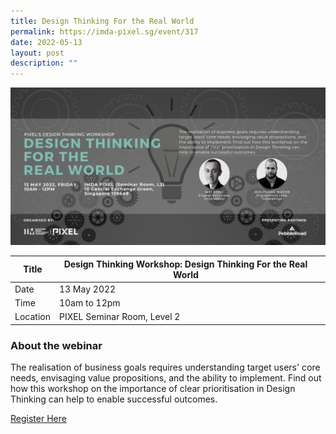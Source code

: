 ```yaml
---
title: Design Thinking For the Real World
permalink: https://imda-pixel.sg/event/317
date: 2022-05-13
layout: post
description: ""
---
```

![Alt text for image on Isomer site](/images/design-thinking/DTbannerR2.png)

| Title | Design Thinking Workshop: Design Thinking For the Real World | | 
| -------- | -------- | --------| 
| Date  | 13 May 2022  | 
| Time  | 10am to 12pm  |
| Location  | PIXEL Seminar Room, Level 2  |

### About the webinar 

The realisation of business goals requires understanding target users' core needs, envisaging value propositions, and the ability to implement. Find out how this workshop on the importance of clear prioritisation in Design Thinking can help to enable successful outcomes.

[Register Here](https://imda-pixel.sg/event/317)

